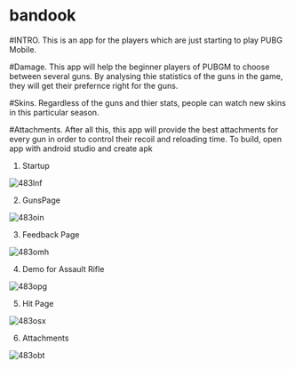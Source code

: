 # bandook
#INTRO. This is an app for the players which are just starting to play PUBG Mobile.

#Damage. This app will help the beginner players of PUBGM to choose between several guns. By analysing thie statistics of the guns in the game, they will get their prefernce right for the guns.

#Skins. Regardless of the guns and thier stats, people can watch new skins in this particular season.

#Attachments. After all this, this app will provide the best attachments for every gun in order to control their recoil and reloading time.
To build, open app with android studio and create apk


1. Startup

![483lnf](https://user-images.githubusercontent.com/54153978/87284054-96023900-c513-11ea-9c55-02be50a34bad.gif)

2. GunsPage

![483oin](https://user-images.githubusercontent.com/54153978/87287024-3a39af00-c517-11ea-8cf3-f6c711fabe31.gif)

3. Feedback Page

![483omh](https://user-images.githubusercontent.com/54153978/87287213-753be280-c517-11ea-917a-84bc4c81e1ac.gif)

4. Demo for Assault Rifle

![483opg](https://user-images.githubusercontent.com/54153978/87287363-a4eaea80-c517-11ea-80f2-a6c93c3a2222.gif)

5. Hit Page

![483osx](https://user-images.githubusercontent.com/54153978/87287554-dc599700-c517-11ea-990c-4147eb2ce171.gif)

6. Attachments

![483obt](https://user-images.githubusercontent.com/54153978/87286718-d57e5480-c516-11ea-8f6c-3dc943591b61.gif)


